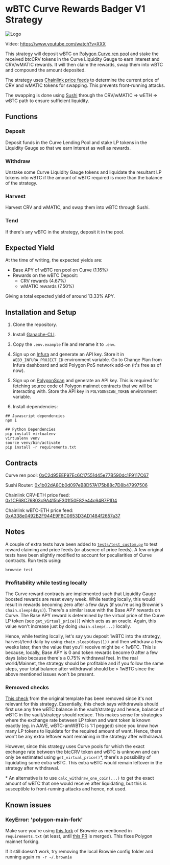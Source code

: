 # wBTC Curve Rewards Badger V1 Strategy

![Logo](https://user-images.githubusercontent.com/27727946/124469287-cb083b00-ddb7-11eb-934e-4ed6b25ac24f.png)

Video: https://www.youtube.com/watch?v=XXX

This strategy will deposit wBTC on [Polygon Curve ren pool](https://polygon.curve.fi/ren) and stake the received btcCRV tokens in the Curve Liquidity Gauge to earn interest and CRV/wMATIC rewards.
It will then claim the rewards, swap them into wBTC and compound the amount deposited.

The strategy uses [Chainlink price feeds](https://docs.chain.link/docs/matic-addresses) to determine the current price of CRV and wMATIC tokens for swapping. This prevents front-running attacks.

The swapping is done using [Sushi](https://sushi.com) through the CRV/wMATIC => wETH => wBTC path to ensure sufficient liquidity.

## Functions
### Deposit
Deposit funds in the Curve Lending Pool and stake LP tokens in the Liquidity Gauge so that we earn interest as well as rewards.

### Withdraw
Unstake some Curve Liquidity Gauge tokens and liquidate the resultant LP tokens into wBTC if the amount of wBTC required is more than the balance of the strategy.

### Harvest
Harvest CRV and wMATIC, and swap them into wBTC through Sushi.

### Tend
If there's any wBTC in the strategy, deposit it in the pool.

## Expected Yield
At the time of writing, the expected yields are:
* Base APY of wBTC ren pool on Curve (1.16%)
* Rewards on the wBTC Deposit:
  * CRV rewards (4.67%)
  * wMATIC rewards (7.50%)

Giving a total expected yield of around 13.33% APY.

## Installation and Setup

1. Clone the repository.

2. Install [Ganache-CLI](https://github.com/trufflesuite/ganache-cli).

3. Copy the `.env.example` file and rename it to `.env`.

4. Sign up on [Infura](https://infura.io/) and generate an API key. Store it in `WEB3_INFURA_PROJECT_ID` environment variable. Go to Change Plan from Infura dashboard and add Polygon PoS network add-on (it's free as of now).

5. Sign up on [PolygonScan](https://polygonscan.com) and generate an API key. This is required for fetching source code of Polygon mainnet contracts that we will be interacting with. Store the API key in `POLYGONSCAN_TOKEN` environment variable.

6. Install dependencies:
```
## Javascript dependencies
npm i

## Python Dependencies
pip install virtualenv
virtualenv venv
source venv/bin/activate
pip install -r requirements.txt
```

## Contracts

Curve ren pool: [0xC2d95EEF97Ec6C17551d45e77B590dc1F9117C67](https://polygonscan.com/address/0xc2d95eef97ec6c17551d45e77b590dc1f9117c67#code)

Sushi Router: [0x1b02dA8Cb0d097eB8D57A175b88c7D8b47997506](https://polygonscan.com/address/0x1b02da8cb0d097eb8d57a175b88c7d8b47997506#code)

Chainlink CRV-ETH price feed: [0x1CF68C76803c9A415bE301f50E82e44c64B7F1D4](https://polygonscan.com/address/0x1cf68c76803c9a415be301f50e82e44c64b7f1d4#code)

Chainlink wBTC-ETH price feed: [0xA338e0492B2F944E9F8C0653D3AD1484f2657a37](https://polygonscan.com/address/0xa338e0492b2f944e9f8c0653d3ad1484f2657a37#code)

## Notes
A couple of extra tests have been added to [`tests/test_custom.py`](tests/test_custom.py) to test reward claiming and price feeds (or absence of price feeds). A few original tests have been slightly modified to account for peculiarities of Curve contracts. Run tests using:

```
brownie test
```

### Profitability while testing locally
The Curve reward contracts are implemented such that Liquidity Gauge boosted rewards are reset every week. While testing locally, this would result in rewards becoming zero after a few days (if you're using Brownie's `chain.sleep(days)`). There's a similar issue with the Base APY rewards on Curve. The Base APY reward is determined by the virtual price of the Curve LP token (see `get_virtual_price()`) which acts as an oracle. Again, this value won't increase just by doing `chain.sleep(...)` locally.

Hence, while testing locally, let's say you deposit 1wBTC into the strategy, harvest/tend daily by using `chain.sleep(days(1))` and then withdraw a few weeks later, then the value that you'll receive might be < 1wBTC. This is because, locally, Base APY is 0 and token rewards become 0 after a few days (also because there's a 0.75% withdrawal fee). In the real world/Mainnet, the strategy should be profitable and if you follow the same steps, your total balance after withdrawal should be > 1wBTC since the above mentioned issues won't be present.

### Removed checks

[This check](https://github.com/Badger-Finance/badger-strategy-mix-v1/blob/main/helpers/StrategyCoreResolver.py#L226-L235) from the original template has been removed since it's not relevant for this strategy. Essentially, this check says withdrawals should first use any free wBTC balance in the vault/strategy and hence, balance of wBTC in the vault/strategy should reduce. This makes sense for strategies where the exchange rate between LP token and want token is known exactly (eg. in AAVE, wBTC-amWBTC is 1:1 pegged) since you know how many LP tokens to liquidate for the required amount of want. Hence, there won't be any extra leftover want remaining in the strategy after withdrawal.

However, since this strategy uses Curve pools for which the exact exchange rate between the btcCRV token and wBTC is unknown and can only be estimated using `get_virtual_price()`*, there's a possibility of liquidating some extra wBTC. This extra wBTC would remain leftover in the strategy after withdrawal.

\* An alternative is to use `calc_withdraw_one_coin(...)` to get the exact amount of wBTC that one would receive after liquidating, but this is susceptible to front-running attacks and hence, not used.

## Known issues
### KeyError: 'polygon-main-fork'

Make sure you're using [this fork](https://github.com/shuklaayush/brownie) of Brownie as mentioned in `requirements.txt` (at least, until [this PR](https://github.com/eth-brownie/brownie/pull/1135) is merged). This fixes Polygon mainnet forking.

If it still doesn't work, try removing the local Brownie config folder and running again
```rm -r ~/.brownie```
